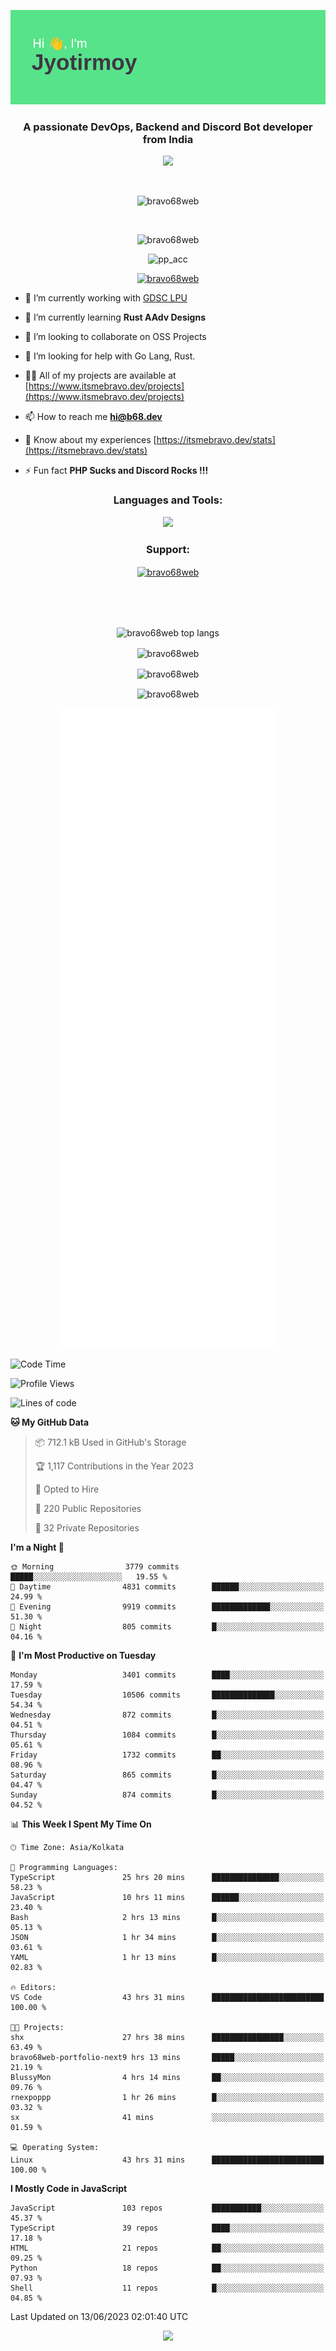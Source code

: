 <p align="center"><img src="header.png"></p>
<h3 align="center">A passionate DevOps, Backend and Discord Bot developer from India</h3>

<p align="center"><a href="https://discord.com/users/457039372009865226"><img src="https://lanyard-profile-readme.vercel.app/api/457039372009865226"></a></p>
                           
<br>
<p align="center"> <img src="https://komarev.com/ghpvc/?username=bravo68web&label=Profile%20views&color=0e75b6&style=flat" alt="bravo68web" /> </p>
<br>


<p align="center"><img src="https://github-profile-trophy.vercel.app/?username=bravo68web&theme=discord&column=3&row=2" alt="bravo68web" /> </p>
<p align="center"><img src="https://osu-embed.b68dev.xyz/pp_acc" alt="pp_acc" /> </p>

<p align="center"> <a href="https://twitter.com/bravo68web" target="blank"><img src="https://img.shields.io/twitter/follow/bravo68web?logo=twitter&style=for-the-badge" alt="bravo68web" /></a> </p>

- 🔭 I’m currently working with [GDSC LPU](https://gdsclpu.live/)

- 🌱 I’m currently learning **Rust AAdv Designs**

- 👯 I’m looking to collaborate on OSS Projects

- 🤝 I’m looking for help with Go Lang, Rust.

- 👨‍💻 All of my projects are available at [https://www.itsmebravo.dev/projects](https://www.itsmebravo.dev/projects)

<!-- - 💬 Ask me about **DF Techs** -->

- 📫 How to reach me **hi@b68.dev**

- 📄 Know about my experiences [https://itsmebravo.dev/stats](https://itsmebravo.dev/stats)

- ⚡ Fun fact **PHP Sucks and Discord Rocks !!!**

<h3 align="center">Languages and Tools:</h3>
<p align="center"> 
<img src="https://skillicons.dev/icons?i=aws,bash,c,cs,cpp,cloudflare,css,dart,devto,discord,bots,docker,electron,ember,emotion,express,fastapi,figma,firebase,flask,gcp,git,github,githubactions,go,gitlab,graphql,heroku,html,ai,ipfs,js,jest,linux,md,mastodon,mongodb,neovim,netlify,nextjs,nginx,nodejs,postgres,postman,powershell,py,react,redis,regex,replit,rocket,rust,sqlite,mysql,stackoverflow,styledcomponents,supabase,sentry,solidity,svg,tailwind,tauri,twitter,ts,unity,v,vercel,vim,vite,wasm,webpack,workers&perline=8&theme=dark" />
</p>

<h3 align="center">Support:</h3>
<p align="center"><a href="https://www.buymeacoffee.com/bravo68web"> <img align="center" src="https://cdn.buymeacoffee.com/buttons/v2/default-yellow.png" height="50" width="210" alt="bravo68web" /></a></p><br><br>
<br>

<p align="center"> <img align="center" src="https://github-readme-stats-sync.vercel.app/api/top-langs?username=bravo68web&count_private=true&show_icons=true&theme=radical&border_radius=10&&langs_count=10&layout=compact" alt="bravo68web top langs" /></p>

<p align="center"> <img align="center" src="https://github-readme-stats-sync.vercel.app/api?username=bravo68web&count_private=true&show_icons=true&theme=radical&border_radius=10" alt="bravo68web" /></p>

<p align="center"> <img align="center" src="https://github-readme-streak-stats.herokuapp.com?user=bravo68web&theme=dracula&hide_border=true" alt="bravo68web" /></p>

<p align="center"> <img align="center" src="https://github-readme-stats-sync.vercel.app/api/wakatime?username=bravo68web&count_private=true&show_icons=true&theme=aura_dark&border_radius=10&&langs_count=10&layout=compact&range=last_7_days" alt="bravo68web" /></p>

<p align="center"><img src="https://raw.githubusercontent.com/BRAVO68WEB/BRAVO68WEB/master/github-metrics.svg"></p>

<!--START_SECTION:waka-->
![Code Time](http://img.shields.io/badge/Code%20Time-4%2C875%20hrs%2046%20mins-blue)

![Profile Views](http://img.shields.io/badge/Profile%20Views-12-blue)

![Lines of code](https://img.shields.io/badge/From%20Hello%20World%20I%27ve%20Written-58.4%20million%20lines%20of%20code-blue)

**🐱 My GitHub Data** 

> 📦 712.1 kB Used in GitHub's Storage 
 > 
> 🏆 1,117 Contributions in the Year 2023
 > 
> 💼 Opted to Hire
 > 
> 📜 220 Public Repositories 
 > 
> 🔑 32 Private Repositories 
 > 
**I'm a Night 🦉** 

```text
🌞 Morning                3779 commits        █████░░░░░░░░░░░░░░░░░░░░   19.55 % 
🌆 Daytime                4831 commits        ██████░░░░░░░░░░░░░░░░░░░   24.99 % 
🌃 Evening                9919 commits        █████████████░░░░░░░░░░░░   51.30 % 
🌙 Night                  805 commits         █░░░░░░░░░░░░░░░░░░░░░░░░   04.16 % 
```
📅 **I'm Most Productive on Tuesday** 

```text
Monday                   3401 commits        ████░░░░░░░░░░░░░░░░░░░░░   17.59 % 
Tuesday                  10506 commits       ██████████████░░░░░░░░░░░   54.34 % 
Wednesday                872 commits         █░░░░░░░░░░░░░░░░░░░░░░░░   04.51 % 
Thursday                 1084 commits        █░░░░░░░░░░░░░░░░░░░░░░░░   05.61 % 
Friday                   1732 commits        ██░░░░░░░░░░░░░░░░░░░░░░░   08.96 % 
Saturday                 865 commits         █░░░░░░░░░░░░░░░░░░░░░░░░   04.47 % 
Sunday                   874 commits         █░░░░░░░░░░░░░░░░░░░░░░░░   04.52 % 
```


📊 **This Week I Spent My Time On** 

```text
🕑︎ Time Zone: Asia/Kolkata

💬 Programming Languages: 
TypeScript               25 hrs 20 mins      ███████████████░░░░░░░░░░   58.23 % 
JavaScript               10 hrs 11 mins      ██████░░░░░░░░░░░░░░░░░░░   23.40 % 
Bash                     2 hrs 13 mins       █░░░░░░░░░░░░░░░░░░░░░░░░   05.13 % 
JSON                     1 hr 34 mins        █░░░░░░░░░░░░░░░░░░░░░░░░   03.61 % 
YAML                     1 hr 13 mins        █░░░░░░░░░░░░░░░░░░░░░░░░   02.83 % 

🔥 Editors: 
VS Code                  43 hrs 31 mins      █████████████████████████   100.00 % 

🐱‍💻 Projects: 
shx                      27 hrs 38 mins      ████████████████░░░░░░░░░   63.49 % 
bravo68web-portfolio-next9 hrs 13 mins       █████░░░░░░░░░░░░░░░░░░░░   21.19 % 
BlussyMon                4 hrs 14 mins       ██░░░░░░░░░░░░░░░░░░░░░░░   09.76 % 
rnexpoppp                1 hr 26 mins        █░░░░░░░░░░░░░░░░░░░░░░░░   03.32 % 
sx                       41 mins             ░░░░░░░░░░░░░░░░░░░░░░░░░   01.59 % 

💻 Operating System: 
Linux                    43 hrs 31 mins      █████████████████████████   100.00 % 
```

**I Mostly Code in JavaScript** 

```text
JavaScript               103 repos           ███████████░░░░░░░░░░░░░░   45.37 % 
TypeScript               39 repos            ████░░░░░░░░░░░░░░░░░░░░░   17.18 % 
HTML                     21 repos            ██░░░░░░░░░░░░░░░░░░░░░░░   09.25 % 
Python                   18 repos            ██░░░░░░░░░░░░░░░░░░░░░░░   07.93 % 
Shell                    11 repos            █░░░░░░░░░░░░░░░░░░░░░░░░   04.85 % 
```




 Last Updated on 13/06/2023 02:01:40 UTC
<!--END_SECTION:waka-->

<p align="center"><img src="https://bravo68web.me/images/header_.png"></p>

